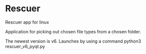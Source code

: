 # Rescuer
Rescuer app for linux

Application for picking out chosen file types from a chosen folder. 

The newest version is v6. 
Launches by using a command python3 rescuer_v6_pyqt.py
